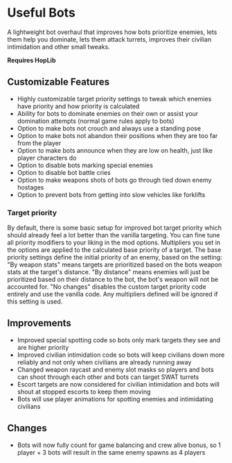 # Useful Bots

A lightweight bot overhaul that improves how bots prioritize enemies, lets them help you dominate, lets them attack turrets, improves their civilian intimidation and other small tweaks.  

**Requires HopLib**

## Customizable Features

* Highly customizable target priority settings to tweak which enemies have priority and how priority is calculated
* Ability for bots to dominate enemies on their own or assist your domination attempts (normal game rules apply to bots)
* Option to make bots not crouch and always use a standing pose
* Option to make bots not abandon their positions when they are too far from the player
* Option to make bots announce when they are low on health, just like player characters do
* Option to disable bots marking special enemies
* Option to disable bot battle cries
* Option to make weapons shots of bots go through tied down enemy hostages
* Option to prevent bots from getting into slow vehicles like forklifts

### Target priority

By default, there is some basic setup for improved bot target priority which should already feel a lot better than the vanilla targeting. You can fine tune all priority modifiers to your liking in the mod options. Multipliers you set in the options are applied to the calculated base priority of a target. The base priority settings define the initial priority of an enemy, based on the setting:  
"By weapon stats" means targets are prioritized based on the bots weapon stats at the target's distance.
"By distance" means enemies will just be prioritized based on their distance to the bot, the bot's weapon will not be accounted for.
"No changes" disables the custom target priority code entirely and use the vanilla code. Any multipliers defined will be ignored if this setting is used.

## Improvements

* Improved special spotting code so bots only mark targets they see and are higher priority
* Improved civilian intimidation code so bots will keep civilians down more reliably and not only when civilians are already running away
* Changed weapon raycast and enemy slot masks so players and bots can shoot through each other and bots can target SWAT turrets
* Escort targets are now considered for civilian intimidation and bots will shout at stopped escorts to keep them moving
* Bots will use player animations for spotting enemies and intimidating civilians

## Changes

* Bots will now fully count for game balancing and crew alive bonus, so 1 player + 3 bots will result in the same enemy spawns as 4 players
